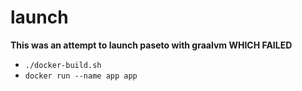 # launch

**This was an attempt to launch paseto with graalvm WHICH FAILED**

- `./docker-build.sh`
- `docker run --name app app`
